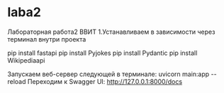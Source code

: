 # laba2
Лабораторная работа2 ВВИТ 1.Устанавливаем в зависимости через терминал внутри проекта

pip install
fastapi pip 
install Pyjokes 
pip install Pydantic 
pip install Wikipediaapi

Запускаем веб-сервер следующей в терминале: uvicorn main:app --reload Переходим к Swagger UI: http://127.0.0.1:8000/docs
